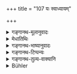 +++
title = "107 यः स्वाध्यायम्"

+++

<details><summary>गङ्गानथ-मूलानुवादः</summary>

He who, clean and self-controlled, recites the Veda, in due form, for one year,—for him this constantly fours out milk, curd, clarified butter and honey.—(107)
</details>

<details><summary>मेधातिथिः</summary>

प्रकृतविधिशेषो ऽयम् । स च नित्यः समधिगतः । नित्ये च फलश्रवणम् अर्थवादः । न च विधिविभक्तिर् विद्यते । येन "एकस्य तूभयत्वे संयोगः पृथक्त्वम्" (प्म्स् ४.३.५) इत्य् अनेन न्यायेनाधिकारान्तरहेतुः पयःप्रभ्र्तिः स्यात् । लब्धे च नित्ये ऽधिकारे रात्रिसत्रन्यायो ऽपि नास्ति, येन पयआदीनि निष्फलत्वेन कल्पेरन् । तस्माद् अर्थवाद एवायम्, अधीयानस्य लोकपक्त्या प्रतिग्रहादिना गोलाभात् पयःप्रभृतेः प्रक्षरणानुवादस्यालम्बनम् । 

- **स्वाध्यायं** वेदम् **अधीते ऽब्दं** संवत्सरं **विधिना** प्राक्कूलाध्यासनेन **नियतः** संयतेन्द्रियः **शुचिः** स्नानादिना **तस्य** पुरुषस्य **नित्यं** यावज्जीवं **क्षरति** स्रवति ददाति । एषः स्वाध्यायः । **पयोदध्**ईति । 

- <u>अन्ये</u> तु धर्मार्थकाममोक्षान् पयआदिभिः शब्दैर् अभिहितान् मन्यन्ते । **पयः** शुद्धिसामान्याद् धर्मः, **दधि** पुष्टिहेतुत्वाद् अर्थः, स्नेहसामान्यात् **घृतं** कामः, सर्वरसैक्यान् **मधु** मोक्षः । यावान् कश्चन पुरुषार्थः स सर्वो वेदाध्ययनात् संवत्सरेणैव प्राप्यते, किं पुनर् बहुना कालेन । 

- अर्थवादत्वात् पयआदिशब्दानां को ऽर्थो युक्त इति नाभिनिवेष्टव्यम् ॥ २.१०७ ॥
</details>

<details><summary>गङ्गानथ-भाष्यानुवादः</summary>

This also is supplementary to the Injunction under consideration. The
Injunction has been understood to be a compulsory one; and the mention
of results in connection with compulsory injunctions is purely
valedictory; nor do we find any Injunctive affix (in the present verse);
so that the principle enunciated in the *Mīmāṃsā Sūtra* 1.3.5 not
applying to the present case, the mention of ‘milk, curd and the rest’
could not be taken as laying down a fresh motive for another action; and
when the compulsory character of the Injunction has been ascertained,
the principle of the ‘also is not applicable; so tbat ‘milk’ and the
rest could not be regarded as of any use. For all these reasons the
passage must be regarded as a purely valedictory description; and it is
based upon the fact that one who studies the Veda regularly becomes
famous among people, and hence becoming the recipient of gifts of
cattle, be naturally obtains large quantities of milk, etc.

‘*Svādhyāya*’—Veda;—‘*udhīte*’—recites;—‘for one year’—for one full year
;—‘*in due form*,’—*i.e*., seated upon Kuśa-grass with its tips pointing
eastwards;—‘*self-controlled*,’—*i.e*., with the organs under bis full
control;—‘*clean*’—by means of bathing, etc.,; ‘*for him*’—for that
man;—‘*constantly*’—as long as he lives;—‘*pours out*’—makes to flow,
supplies;—‘*this*’—recitation;—‘*milk*, *curd*, *etc*.’

Others hold that the terms ‘*payaḥ*’ (‘milk’) and the rest stand
respectively for Merit, Worldly Prosperity, Pleasure and Pinal
Liberation. Merit is called ‘milk’ because the two are similar in the
point of purity; Worldly Prosperity is called ‘curd,’ because it
resembles the latter in being a source of strengthening the body;
Pleasure is called ‘clarified butter,’ because of the resemblance
consisting in both containing ‘*Sneha*’ (smoothness); Pinal Liberation
is called ‘honey’ because it combines in one all flavours. The meaning
thus is that all the purposes of man are accomplished in a single year,
what to say of the study being continued for a longer time!

As the whole passage is purely valedictory, we need not be very
particular as to what is the right signification of the terms ‘milk’ and
the rest.—(107)
</details>

<details><summary>गङ्गानथ-टिप्पन्यः</summary>

‘*Payo dadhi ghṛtam madhu*’—stand respectively for Merit, Wealth,
Pleasure and Final Release, according to Nārāyaṇa and Nandana.
Medhātithi notes this explanation as provided by ‘others.’

*Medhātithi* (p. 124, 1. 15)—‘*Ekasya tūhhayatve*’—This is Mīmāṃsā Sūtra
4. 3. 4. There are two texts—‘makes an offering of curd’ and ‘for the
benefit of one desiring sense-organs, one should sacrifice with curd’;
the question that arises is whether these two texts lay down two
distinct acts, or both conjointly enjoin a single act; and the
conclusion is that the two acts are distinct.

This principle, Medhātithi argues, is not applicable to the present
case; the mention of the four distinct substances cannot he taken as
supplying the motive for four distinct acts.

*Medhātithi* (p. 124,1. 16)—‘*Rātrisatranyāyaḥ*’—This is enunciated in
Mīmāṃsā Sūtra 4. 3. 17 *et seq*. In connection with the *Rātrisatra*
sacrifice, it has been held that it is conducive to ‘respectability,’
even though this is a result mentioned in an Arthavāda passage. This
principle also is not applicable to the present case where the necessary
motive is provided by the compulsory character of the act.
</details>

<details><summary>गङ्गानथ-तुल्य-वाक्यानि</summary>

*Viṣṇu-Smṛti* (30. 34-38).—‘When one recites the Ṛk verses, he satisfies
the Pitṛs with clarified butter;—when he recites the Yajuṣ verse, he
satisfies them with honey;—when he recites the Sāma verses, he satisfies
them with milk;—when he recites the Atharva verses, he satisfies them
with meat;—when he reads the Purāṇas, the Itihāsas, the Vedic Subsidiary
Sciences and the Dharmaśāstras,—he satisfies them with grain-food.’

*Yājñavalkya-Smṛti* (1. 41-47).—‘One who daily reads the Ṛk verses
satisfies the gods and the Pitṛs with honey and clarified butter;—he who
reads the Yajuṣ verses every day, to the best of his ability, satisfies
the gods with clarified butter and the Pitṛs with clarified butter and
honey;—he who reads the Sāma verses daily satisfies the gods with Soma
and clarified butter, and the Pitṛs with honey and clarified butter;—he
who daily reads the Atharvāñgiras texts satisfies the gods with fat and
the Pitre with honey and clarified butter;—he who to the best of his
capacity, daily reads the Vākovākya, Purāṇa, the Narāśamsī hymns,
ītihāsa and the Sciences, satisfies the gods with meat, milk, rice and
honey, and the Pitṛs with honey and clarified butter—all these being
satisfied endow him with all kinds of prosperity.’

*Āpastamba-Gṛhyasūtra* (3. 3. 2-3).—‘When one reads the Ṛk verses he
satisfies the gods with offerings of milk;—when he reads the Yajuṣ
verses, with offerings of clarified butter;—when he reads the Sāma
verses, with offerings of honey;—when he reads the Atharvāñgiras verses,
with offerings of Soma;—when he reads the Brāhmaṇas, the Kalpas, the
Nārāśamsī hymns, the Itihāsas and the Purāṇas,—with offerings of nectar.
When he reads the Ṛk verses, streams of milk reach his Pitṛs;—when he
reads the Yajuṣ verses, streams of clarified butter;—when he reads the
Sāma verses, streams of honey;—when he reads the tharvāúgiras verses,
streams of Soma;—when he reads the Brāhmaṇas, the Kalpas, the Nārāśamsī
hymns, the Itihāsas and Purāṇas, streams of nectar.’
</details>

<details><summary>Bühler</summary>

107	For him who, being pure and controlling his organs, during a year daily recites the Veda according to the rule, that (daily recitation) will ever cause sweet and sour milk, clarified butter and honey to flow.
</details>
